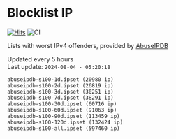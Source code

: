 # Blocklist IP

[![Hits](https://hits.seeyoufarm.com/api/count/incr/badge.svg?url=https%3A%2F%2Fgithub.com%2Fborestad%2Fblocklist-ip%2F&count_bg=%2379C83D&title_bg=%23555555&icon=&icon_color=%23E7E7E7&title=hits&edge_flat=false)](https://hits.seeyoufarm.com)  ![CI](https://img.shields.io/github/workflow/status/borestad/blocklist-ip/CI?style=flat-square)

Lists with worst IPv4 offenders, provided by [AbuseIPDB](https://www.abuseipdb.com/)

<!-- FOOTER-PLACEHOLDER -->
Updated every 5 hours<br>
Last update: `2024-08-04 - 05:20:18`
```
abuseipdb-s100-1d.ipset (20980 ip)
abuseipdb-s100-2d.ipset (26819 ip)
abuseipdb-s100-3d.ipset (30251 ip)
abuseipdb-s100-7d.ipset (38291 ip)
abuseipdb-s100-30d.ipset (60716 ip)
abuseipdb-s100-60d.ipset (91063 ip)
abuseipdb-s100-90d.ipset (113459 ip)
abuseipdb-s100-120d.ipset (132424 ip)
abuseipdb-s100-all.ipset (597460 ip)
```

